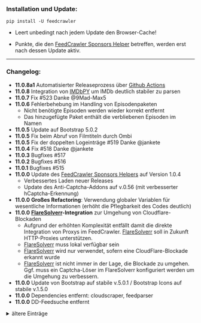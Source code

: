 ### Installation und Update:

`pip install -U feedcrawler`

- Leert unbedingt nach jedem Update den Browser-Cache!

- Punkte, die den [FeedCrawler Sponsors Helper](https://github.com/rix1337/RSScrawler/wiki/5.-FeedCrawler-Sponsors-Helper) betreffen, werden erst nach dessen Update aktiv.

---

### Changelog:
- **11.0.8a1** Automatisierter Releaseprozess über [Github Actions](https://github.com/rix1337/FeedCrawler/actions/workflows/CreateRelease.yml)
- **11.0.8** Integration von [IMDbPY](https://imdbpy.github.io/) um IMDb deutlich stabiler zu parsen
- **11.0.7** Fix #523 Danke @9Mad-Max5
- **11.0.6** Fehlerbehebung im Handling von Episodenpaketen
    - Nicht benötigte Episoden werden wieder korrekt entfernt
    - Das hinzugefügte Paket enthält die verbliebenen Episoden im Namen
- **11.0.5** Update auf Bootstrap 5.0.2
- **11.0.5** Fix beim Abruf von Filmtiteln durch Ombi
- **11.0.5** Fix der doppelten Logeinträge #519 Danke @jankete
- **11.0.4** Fix #518 Danke @jankete
- **11.0.3** Bugfixes #517
- **11.0.2** Bugfixes #516
- **11.0.1** Bugfixes #515
- **11.0.0**  Update des [FeedCrawler Sponsors Helpers](https://github.com/rix1337/RSScrawler/wiki/5.-FeedCrawler-Sponsors-Helper) auf  Version 1.0.4
   - Verbessertes Laden neuer Releases
   - Update des Anti-Captcha-Addons auf v.0.56 (mit verbesserter hCaptcha-Erkennung)
- **11.0.0** **Großes Refactoring**: Verwendung globaler Variablen für wesentliche Informationen (erhöht die Pflegbarkeit des Codes deutlich)
- **11.0.0** **[FlareSolverr](https://github.com/FlareSolverr/FlareSolverr)-Integration** zur Umgehung von Cloudflare-Blockaden
  - Aufgrund der erhöhten Komplexität entfällt damit die direkte Integration von Proxys im FeedCrawler. [FlareSolverr](https://github.com/FlareSolverr/FlareSolverr) soll in Zukunft HTTP-Proxies unterstützen.
  - [FlareSolverr](https://github.com/FlareSolverr/FlareSolverr) muss lokal verfügbar sein
  - [FlareSolverr](https://github.com/FlareSolverr/FlareSolverr) wird nur verwendet, sofern eine CloudFlare-Blockade erkannt wurde
  - [FlareSolverr](https://github.com/FlareSolverr/FlareSolverr) ist nicht immer in der Lage, die Blockade zu umgehen. Ggf. muss ein Captcha-Löser im FlareSolverr konfiguriert werden um die Umgehung zu verbessern.
- **11.0.0** Update von Bootstrap auf stabile v.5.0.1 / Bootstrap Icons auf stabile v.1.5.0
- **11.0.0** Dependencies entfernt: cloudscraper, feedparser
- **11.0.0** DD-Feedsuche entfernt
<details>
  <summary>ältere Einträge</summary>
- **10.0.3** Redesign im Webinterface auf Basis der Bootstrap 5 "Offcanvas"-Funktion
- **10.0.2** Bugfixes im Webinterface und bei der erstmaligen Nutzung des FeedCrawlers
- **10.0.1** Im offiziellen Image, [docker-feedcrawler](https://github.com/rix1337/docker-feedcrawler), kann ab sofort per "VERSION"-Parameter die gewünschte Programmversion festgelegt werden.
- **10.0.1** Fix: Die Kontroll-Buttons für den JDownloader haben wieder die gewünschte Größe.
- **10.0.1** Fix: Listen und Einstellungen für nicht gesetzte Hostnamen werden wieder wie zuvor ausgeblendet. Danke @jankete
- **10.0.1** Fix: Verbesserte Blockade-Erkennung für DW funktioniert nun auch wieder ohne Proxy. Danke @jankete
- **10.0.0** Umbenennung des Projektes in **FeedCrawler**: RSS-Feeds sterben aus, und keine der relevanten Seiten bietet überhaupt noch solche an. Da die letzten großen Refactorings den Code deutlich weiter entwickelt haben, gerade was die Integration neuer Seiten in die Feedsuche angeht, war das die optimale Chance um auch die interne Datenbank und die Einstellungs-Datei zu überarbeiten.
  - Die Einstellungen und die Datenbank werden automatisch migriert
  - Bei manuellen Installationen muss erneut der Pfad für Einstellungen und Datenbank angegeben werden
  - Das Logo enthält nicht mehr die RSS-typischen zwei Balken vor einem Kreis, sondern reflektiert die Evolution des Projektes über vier gerade Balken
  - Das Update betrifft 10.241 Codezeilen (#508)
- **10.0.0** Umbenennung der Partnerprojekte
  - docker-rsscrawler heißt jetzt [docker-feedcrawler](https://github.com/rix1337/docker-feedcrawler)
  - RSScrawler Sponsors Helper heißt jetzt [FeedCrawler Sponsors Helper](https://github.com/rix1337/RSScrawler/wiki/5.-FeedCrawler-Sponsors-Helper)
     - Die Bereitstellung erfolgt ab sofort über ein neues privates Github Docker Repository `docker.pkg.github.com/rix1337-sponsors/docker/helper`
     - Die Freischaltung für Sponsoren ist bereits erfolgt
  - Click'n'Load2RSScrawler heißt jetzt [Click'n'Load2FeedCrawler](https://github.com/rix1337/ClickNLoad2FeedCrawler)
- **10.0.0** Frontend-Refactoring zu Bootstrap 5
  - Alle Accordions wurden gegen den Bootstrap-Standard getauscht
  - Die Custom-Slider wurden durch Bootstrap-Slider ersetzt
  - Die Tooltips wurden dem Bootstrap-Standard angeglichen
- **10.0.0** Die veralteten Fontawesome-Icons wurden durch Bootstrap-Icons ersetzt
- **10.0.0** Alle relevanten Warnungen in HTML, JS, CSS wurden behoben
- **10.0.0** Verbesserte Blockade-Erkennung für DW
- **9.2.8** Fix: #506 Der MyJDownloader-Tab ist wieder manuell auf-/zuklappbar. Danke @jankete
- **9.2.8** Der aktive Sponsorenstatus wird nun auch erkannt, ohne den [RSScrawler Sponsors Helper](https://github.com/rix1337/RSScrawler/wiki/5.-RSScrawler-Sponsors-Helper) neustarten zu müssen.
- **9.2.7** Detailanpassungen im Webinterface
- **9.2.6** Update der Web-Frameworks auf deren aktuelle stabile Version: AngularJS v1.8.2, Bootstrap v.4.6.0, jQuery v.3.6.0
- **9.2.5** Bugfixes im Laden der Feedsuche-Laufzeiten im Webinterface
- **9.2.4** Bugfixes in "DW-Mirror bevorzugen"-Option
- **9.2.4** Verbessertes Fehlerhandling im Webinterface
- **9.2.3** Update des [RSScrawler Sponsors Helpers](https://github.com/rix1337/RSScrawler/wiki/5.-RSScrawler-Sponsors-Helper) auf stabile Version 1.0.3
  - Für DW sind ab sofort die notwendigen Popup-Berechtigungen korrekt gesetzt. Danke @jankete
- **9.2.3** Paketnamen die Whitespace (auch URL-encoded als %20) enthalten werden können jetzt über das Webinterface gelöscht werden. #498 Danke @jankete
- **9.2.2** Paketnamen die Whitespace (auch URL-encoded als %20) enthalten werden vom [RSScrawler Sponsors Helper](https://github.com/rix1337/RSScrawler/wiki/5.-RSScrawler-Sponsors-Helper) korrekt gehandhabt. #498 Danke @jankete
- **9.2.2** Fehlerbehebung in der CDC-Funktion. Folgesuchläufe werden jetzt wieder korrekt abgebrochen, wenn eine bereits durchsuchte Feedposition erkannt wird.
- **9.2.2** Update des [RSScrawler Sponsors Helpers](https://github.com/rix1337/RSScrawler/wiki/5.-RSScrawler-Sponsors-Helper) auf stabile Version 1.0.2
  - Die darin enthaltene Version von [Click'n'Load2RSScrawler](https://github.com/rix1337/ClickNLoad2RSScrawler) wurde auf das stabile Release 1.0.2 angehoben.
- **9.2.2** Die "Suchlauf direkt starten"-Funktion erkennt ab sofort eine gelockte Datenbank korrekt als Fehler. #499 Danke @jankete
- **9.2.2** Der _Connection-Timeout_ für die _RSScrawler.db_ wurde auf 10 Sekunden erhöht.
- **9.2.1** DW wird ab sofort in der Feedsuche für Episoden verwendet #491 Danke @9Mad-Max5
  - Ab sofort genügt dieser Hostname um den vollen Funktionsumfang des RSScrawlers zu nutzen
  - Damit ist "DW-Mirror bevorzugen" ab sofort eine globale Option die für alle Listenarten berücksichtigt wird
  - Der [RSScrawler Sponsors Helper](https://github.com/rix1337/RSScrawler/wiki/5.-RSScrawler-Sponsors-Helper) ist mit DW mit Abstand am schnellsten.
- **9.2.0** Ab sofort wird für die Dauer eines Suchlaufs ein Cache für alle HTTP-Requests, die der RSScrawler durchführt, aufgebaut. Dadurch wird die Performance verbessert, wenn die Feedsuche die gleiche Seite für verschiedene Listen mehrfach aufrufen muss (Details siehe: #496).
  - Durch das Caching wird die _RSScrawler.db_ während der laufenden Feedsuche auf mehrere hundert Megabyte Größe wachsen - und mit dem nächsten Suchlauf wieder geleert und erneut befüllt.
  - Ein In-Memory-Cache wurde bewusst verworfen, da der Arbeitsspeicherbedarf ungleich höher ausgefallen wäre.
- **9.1.1** Update des [RSScrawler Sponsors Helpers](https://github.com/rix1337/RSScrawler/wiki/5.-RSScrawler-Sponsors-Helper)-Scriptes für SJ. Dieses wählt wieder wie gewünscht einen Hoster aus und funktioniert ab sofort auch auf DJ.
- **9.1.1** Update des [RSScrawler Sponsors Helpers](https://github.com/rix1337/RSScrawler/wiki/5.-RSScrawler-Sponsors-Helper) auf stabile Version 1.0.1
  - Im Start-Log des Docker-Containers steht ab sofort eine Versionsnummer. Ist diese nicht aktuell, muss das Docker-Image des [RSScrawler Sponsors Helpers](https://github.com/rix1337/RSScrawler/wiki/5.-RSScrawler-Sponsors-Helper) geupdatet bzw. gelöscht und neu heruntergeladen werden. 
  - Dieses Update behebt Probleme im SJ-Script. Dieses funktioniert nun ebenfalls für DJ!
- **9.1.0** Vollständiges Refactoring der Feedsuche von SJ, DJ und SF - bereitet bspw. #491 vor
- **9.0.6** Hotfix für SEGFAULT beim Start des Webservers
  - der interner Webserver `gevent` wurde durch `waitress` ersetzt
- **9.0.4** "Suchlauf direkt starten"-Funktion im Webinterface #489 Danke @jankete
- **9.0.3** Sofern ein Paket per [RSScrawler Sponsors Helper](https://github.com/rix1337/RSScrawler/wiki/5.-RSScrawler-Sponsors-Helper) oder [Click'n'Load2RSScrawler](https://github.com/rix1337/ClickNLoad2RSScrawler) übergeben wird, das noch nicht als "hinzugefügt" markiert wurde, so wird dieses im RSScrawler als "hinzugefügt" markiert.
- **9.0.3** Ersetze, wo möglich, HTTP durch HTTPs in den zu entschlüsselnden Links
- **9.0.3** Update des [RSScrawler Sponsors Helpers](https://github.com/rix1337/RSScrawler/wiki/5.-RSScrawler-Sponsors-Helper) auf stabile Version 1.0.0
  - Im Start-Log steht ab sofort eine Versionsnummer. Ist diese nicht aktuell, muss das Docker-Image des [RSScrawler Sponsors Helpers](https://github.com/rix1337/RSScrawler/wiki/5.-RSScrawler-Sponsors-Helper) geupdatet bzw. gelöscht und neu heruntergeladen werden. 
  - Der Click'n'Load auf FC wird jetzt auch ausgelöst, wenn die Seite per HTTP aufgerufen wird.
- **9.0.3** Update des im [RSScrawler Sponsors Helper](https://github.com/rix1337/RSScrawler/wiki/5.-RSScrawler-Sponsors-Helper) inkludierten [Click'n'Load2RSScrawler](https://github.com/rix1337/ClickNLoad2RSScrawler) auf stabile Version 1.0.0
  - Verbesserte Paketnamenerkennung (Name der Ursprungsseite wird entfernt).
  - Whitespace wird aus Paketnamen entfernt.
- **9.0.2** Fix: Bug in der Feedsuche
- **9.0.1** Fix: DW Feedsuche reaktiviert
- **9.0.0** Da der [RSScrawler Sponsors Helper](https://github.com/rix1337/RSScrawler/wiki/5.-RSScrawler-Sponsors-Helper) die Links (inkl. Captchas) von SJ, DJ und DW vollautomatisch selbst entschlüsselt ist dies ab sofort die empfohlene Kombination aus Hostnamen.
- **9.0.0** Neue Option "DW-Mirror bevorzugen" integriert. Damit wird für jedes Release aus der Feedsuche geprüft, ob dieses auf DW verfügbar ist, um möglichst immer automatisch per [RSScrawler Sponsors Helper](https://github.com/rix1337/RSScrawler/wiki/5.-RSScrawler-Sponsors-Helper) lösbare Links zu erhalten. Nützlich, wenn man grundsätzlich auch weitere Hostnamen in der Feedsuche berücksichtigen möchte.
- **9.0.0** Neue Seite DW wurde auch in die Websuche integriert.
- **9.0.0** Beim Programmstart werden jetzt immer alle gesetzten Hostnamen aufgelistet.
- **9.0.0** Option "1080p-HEVC bevorzugen" funktioniert wieder
- **9.0.0** Option "Zweisprachige Releases erzwingen" funktioniert wieder
- **9.0.0** FC wird nicht mehr als Hostname benötigt (die Suche klappt auch ohne)
- **8.6.7** Neue Seite DW wurde in die Feedsuche integriert. Vorteil: Der [RSScrawler Sponsors Helper](https://github.com/rix1337/RSScrawler/wiki/5.-RSScrawler-Sponsors-Helper) löst deren Captchas komplett selbstständig - dafür bitte auf das aktuelle Image updaten.
- **8.6.6** MW wurden vollständig entfernt
- **8.6.6** XXX-Ergebnisse aus der BY-Suche werden in der Websuche (also auch Ombi) ignoriert
- **8.6.6** Fix: #481 Danke @postboy99
- **8.6.6** Fix: #480 Danke @9Mad-Max5
- **8.6.5** Verbesserter Aufbau des Webinterfaces, wenn wenige Hostnamen gesetzt sind
- **8.6.5** Fix: #478 Danke @DKeppi
- **8.6.4** Unterordner wird nicht mehr nach Medientyp getrennt (Rollback der Änderung aus 8.6.0)
- **8.6.3** Neue Seite WW wurde in die Feedsuche integriert (nicht die Websuche)
- **8.6.3** Performance der BY-Feedsuche erhöht
- **8.6.3** IMDB-Abruf in Feedsuche verbessert
- **8.6.2** Neue Seite MW wurde in Feed- und Websuche integriert.
- **8.6.2** HS wurden vollständig entfernt
- **8.6.2** 3D-Suche wurde entfernt (stattdessen ggf. die Regex-Liste nutzen)
- **8.6.2** Redirect-Links (BY/MW/SF) werden vor dem Download demaskiert
- **8.6.1** Neue Seite BY wurde in Feed- und Websuche integriert.
- **8.6.0** ❗ **Großes Refactoring im Gesamtprojekt**: MB/HW wurden vollständig entfernt. Die neue Struktur ermöglicht schnellere Integration von neuen Blogs. Weiterhin wurde die Integration von BY und MW vorbereitet. ❗ 
- **8.6.0** ~Die Option "Unterordner bei Download" erstellt nun nach Medientyp Unterordner im "RSScrawler"-Ordner. Danke @postboy99 für die Idee.~
- **8.5.1** Bereitstellung des Tampermonkey-Scriptes für Sponsoren als stabilere Alternative zur Click'n'Load-Automatik
- **8.5.0** Aktualisierte Bereitstellung der Tampermonkey-Scripte für SJ (inkl. des Scripts für Sponsoren als stabilere Alternative zur Click'n'Load-Automatik)
- **8.4.4** Fix: In der Websuche werden Staffeln wieder korrekt erkannt und hinzugefügt. Dabei werden Staffelpakete höher priorisiert als einzelne Episoden. Danke @9Mad-Max5 für den Hinweis! #469
- **8.4.4** Fix: In der Websuche werden alle verfügbaren Episoden gefunden, statt ausschließlich die letzte.
- **8.4.3** Fix: Falls deren IMDb-ID in Ombi veraltet ist, klappt der Abruf von Serien dennoch. Danke @postboy99 für den Hinweis! #467
- **8.4.2** Fix: Ombi Hinweis erscheint nun tatsächlich nur einmalig nach Programmstart
- **8.4.1** Verbesserte gleichzeitige Erkennung von bereits hinzugefügten Episoden und Staffeln
- **8.4.0** Ab sofort werden einzelne Episoden ignoriert, sofern bereits eine gleichwertige oder höherwertige Staffel hinzugefügt wurde.
- **8.4.0**  Verbesserter Consolen-Output bei Ombi.
  - Die Erfolgreiche Verbindung wird nur einmalig, beim Start des RSScrawlers aufgelistet
  - Im Folgenden enthält der Consolen-Eintrag zum abgeschlossenen Suchlauf eine Information, sofern Ombi-Anfragen bearbeitet wurden.
- **8.4.0** Bugfix: Kein Abbruch, wenn die SJ-API "None" als verfügbaren Hoster listet
- **8.4.0** Titel werden bei fehlendem Hoster nicht mehr im INFO-Log aufgelistet. Stattdessen erfolgt nach wie vor die Benachrichtigung und ein Consolen-Eintrag.
- **8.4.0** Verbesserung in Click'n'Load2RSScrawler, das im [RSScrawler Sponsors Helper](https://github.com/rix1337/RSScrawler/wiki/5.-RSScrawler-Sponsors-Helper) inkludiert ist.
  - Ab sofort funktionieren auch Anfragen an _/jdcheck.js_ die zusätzliche Parameter enthalten (damit funktioniert beispielsweise jetzt der Click'n'Load auf AL).
  - Außerdem werden `/` in Titeln automatisch ersetzt, sodass RSScrawler die betroffenen Pakete automatisch starten kann.
- **8.3.6** Fehlerbehebung für FX (Feedsuche funktioniert wieder, Workaround für fehlerhaftes HTTPs-Zertifikat entfernt)
- **8.3.6** Erweitertes Logging für Ombi (zeigt beim Start die Anzahl angefragter Serien/Filme bei erfolgreicher Verbindung) #460 
- **8.3.5** Die `CUSTOM_HOSTER`-Option im [RSScrawler Sponsors Helper](https://github.com/rix1337/RSScrawler/wiki/5.-RSScrawler-Sponsors-Helper) funktioniert ab sofort auch auf FC.
- **8.3.5** Der [RSScrawler Sponsors Helper](https://github.com/rix1337/RSScrawler/wiki/5.-RSScrawler-Sponsors-Helper) schließt ab sofort alle Tabs von Drittseiten nach 15 Minuten um den stündlichen Neustart sicherzustellen.
- **8.3.5** Der [RSScrawler Sponsors Helper](https://github.com/rix1337/RSScrawler/wiki/5.-RSScrawler-Sponsors-Helper) nutzt ab sofort ausschließlich Click'n'Load (da der DLC-Download nicht mehr wie gewohnt funktioniert)
- **8.3.5** Durch den [RSScrawler Sponsors Helper](https://github.com/rix1337/RSScrawler/wiki/5.-RSScrawler-Sponsors-Helper) kann zur Laufzeit jeder Paketname nur einmalig **innerhalb von 30 Sekunden** hinzugefügt werden (verhindert unbeabsichtigten Mehrfachdownload).
- **8.3.4** Der [RSScrawler Sponsors Helper](https://github.com/rix1337/RSScrawler/wiki/5.-RSScrawler-Sponsors-Helper) startet ab sofort alle 60 Minuten neu um den RAM-Verbrauch zu senken.
- **8.3.4** Die Ombi Filmsuche sucht neben dem Titel auch nach dessen Erscheinungsjahr #448 , Danke @postboy99
- **8.3.4** Die Ombi Seriensuche erkennt nun Titel und Episoden robuster #449, Danke @postboy99
- **8.3.4** Durch den [RSScrawler Sponsors Helper](https://github.com/rix1337/RSScrawler/wiki/5.-RSScrawler-Sponsors-Helper) hinzugefügte Pakete werden nun auch in Edge-Cases wirklich aus der "Zu entschlüsseln"-Liste entfernt.
- **8.3.4** Durch den [RSScrawler Sponsors Helper](https://github.com/rix1337/RSScrawler/wiki/5.-RSScrawler-Sponsors-Helper) kann zur Laufzeit jeder Paketname nur einmalig hinzugefügt werden (verhindert unbeabsichtigten Mehrfachdownload).
- **8.3.3** Verbesserte Erkennung von Episodenpaketen auf SF
- **8.3.3** Verbesserte Platzierung des "Neu Laden"-Buttons im Helper UI
- **8.3.2** Der [RSScrawler Sponsors Helper](https://github.com/rix1337/RSScrawler/wiki/5.-RSScrawler-Sponsors-Helper) öffnet nun sämtliche Popups in einem neuen Tab, statt im Vollbild (hierzu ist ein Update von dessen Docker Image erforderlich)
- **8.3.2** Bugfix für #445 Danke @jankete
- **8.3.1** Windows Exe wird nun in Python 3.9 (x64) gebaut.
- **8.3.1** Bugfix für #441 Danke @jankete
- **8.3.0** Ombi ist ab sofort unabhängig von MDB/TVDB:
  - die MDB API wurde vollständig durch IMDb ersetzt
  - die TVDB API wurde vollständig durch IMDb ersetzt
  - die Suchfunktion für Filme/Serien per Ombi ist nun genauer
- **8.3.0** Der [RSScrawler Sponsors Helper](https://github.com/rix1337/RSScrawler/wiki/5.-RSScrawler-Sponsors-Helper) schließt das Click'n'Load-Popup selbstständig nach 30 Sekunden (hierzu ist ein Update von dessen Docker Image erforderlich)
- **8.3.0** Der [RSScrawler Sponsors Helper](https://github.com/rix1337/RSScrawler/wiki/5.-RSScrawler-Sponsors-Helper) hat nun einen "Neu laden"-Button im Webinterface (hierzu ist ein Update von dessen Docker Image erforderlich)
- **8.2.1** Der Paketstatus wurde um "Warte auf Download", "Warte auf Entpacken" und "Entpacken" (inkl. Restzeit) erweitert
- **8.2.1** Ermögliche Umgehung der Click'n'Load-Automatik, wenn Click'n'Load des [RSScrawler Sponsors Helper](https://github.com/rix1337/RSScrawler/wiki/5.-RSScrawler-Sponsors-Helper) verfügbar ist (hierzu ist ein Update von dessen Docker Image erforderlich)
- **8.2.1** Erkenne DLC/Click'n'Load auf FC wieder im [RSScrawler Sponsors Helper](https://github.com/rix1337/RSScrawler/wiki/5.-RSScrawler-Sponsors-Helper) (hierzu ist ein Update von dessen Docker Image erforderlich)
- **8.2.1** [RSScrawler Sponsors Helper](https://github.com/rix1337/RSScrawler/wiki/5.-RSScrawler-Sponsors-Helper) Linkerkennung verbessert (Funktion löscht wirklich nur unerwünschte Episoden)
- **8.2.1** Verbesserte Linkerkennung für SF
- **8.2.1** Verbesserte Seitenerkennung wenn Hostnamen nicht gesetzt wurden
- **8.2.0** NGINX-Config für die externe Erreichbarkeit des [RSScrawler Sponsors Helper](https://github.com/rix1337/RSScrawler/wiki/5.-RSScrawler-Sponsors-Helper#externe-erreichbarkeit) ergänzt. Darüber lassen sich Captchas manuell von unterwegs lösen.
- **8.2.0** Verbesserte Webinterfaces von RSScrawler und [RSScrawler Sponsors Helper](https://github.com/rix1337/RSScrawler/wiki/5.-RSScrawler-Sponsors-Helper)
- **8.2.0** Verschiebe nicht entschlüsselte Links aus dem JDownloader in die RSScrawler-Datenbank
- **8.2.0** Refactoring (PEP-Guideline Fixes, Code Inspection, Code Cleanup, Renaming)
- **8.1.2** Zeige im Webinterface, ob derzeit ein [RSScrawler Sponsors Helper](https://github.com/rix1337/RSScrawler/wiki/5.-RSScrawler-Sponsors-Helper) aktiv ist
- **8.1.2** Bugfix für [RSScrawler Sponsors Helper](https://github.com/rix1337/RSScrawler/wiki/5.-RSScrawler-Sponsors-Helper): Entferne Pakete immer wenn ein Paket entschlüsselt wurde.
- **8.1.1** Ab sofort empfängt der [RSScrawler Sponsors Helper](https://github.com/rix1337/RSScrawler/wiki/5.-RSScrawler-Sponsors-Helper) auf dem Port `9666` Click'n'Load-Links
  * Click'n'Load auf Windows umleiten:
   `netsh interface portproxy add v4tov4 listenport=9666 connectaddress=<Docker Host> connectport=9666 listenaddress=127.0.0.1`
- **8.1.1** Entferne überflüssige Episoden bei durch [Click'n'Load2RSScrawler](https://github.com/rix1337/ClickNLoad2RSScrawler) hinzugefügten Links
- **8.1.1** Verbesserte Paket-Erkennung bei durch [Click'n'Load2RSScrawler](https://github.com/rix1337/ClickNLoad2RSScrawler) hinzugefügten Links
- **8.1.0** Unterstützung von [Click'n'Load2RSScrawler](https://github.com/rix1337/ClickNLoad2RSScrawler)
  * Wenn FC keinen DLC anbietet, nutzt der RSSCrawler ab sofort  [Click'n'Load2RSScrawler](https://github.com/rix1337/ClickNLoad2RSScrawler) um die Links intern zu entschlüsseln.
  * Der [RSScrawler Sponsors Helper](https://github.com/rix1337/RSScrawler/wiki/5.-RSScrawler-Sponsors-Helper) erkennt automatisch welche Methode verfügbar ist.
  * Verschlüsselte Links werden automatisch durch die entschlüsselten ersetzt.
  * Die Standardpasswörter von FC und FX werden automatisch eingegeben.
  * Einziges offenes Problem bei FC sind nach wie vor die Captchas. Diese müssen weiter per VNC gelöst werden.
  * **Wie immer gilt: das alte Docker-Image löschen und danach das neue mit eurem Docker-Login herunterladen!**
- **8.1.0** Deutlich robustere Link-Erkennung für FX
- **8.0.4** FX wieder verfügbar (Workaround solange dort das Intermediate Certificate von letsencrypt fehlt)
- **8.0.3** Bugfix für SF - Danke @jankete für den Hinweis! #431
- **8.0.1** Ab sofort wird SF unterstützt! Danke @Slomo17 für den Hinweis! #427
- **8.0.0** **Hostnamen sind ab sofort nicht mehr Teil des Codes! (Umfangreiche Codeanpassung, siehe: #428)**
  Ausschließlich der Anwender entscheidet, welche Seiten durchsucht werden sollen. Diese Entscheidung trifft der Anwender selbstständig, indem er die _RSScrawler.ini_ in der Kategorie _[Hostnames]_ manuell befüllt (_ab = xyz.com_). Eingetragen werden dort reine Hostnamen (ohne _https://_).
 
  **Dabei gilt**
  *   Welcher Hostname aufgerufen wird entscheidet allein der Anwender.
  *    Ist nicht mindestens ein Hostname gesetzt, wird der RSScrawler nicht starten.
  *    Passt die aufgerufene Seite hinter dem jeweiligen Hostnamen nicht zum Suchmuster des RSScrawlers, kann es zu Fehlern kommen.
  *    Weder RSScrawler noch der Autor benennen oder befürworten spezifische Hostnamen. Fragen hierzu werden ignoriert!

- **8.0.0** DJ wurde auf die neue Seite (analog zu SJ) angepasst und funktioniert wieder. Genres werden nicht mehr geprüft.
- **8.0.0** YT wurde entfernt.
- **8.0.0** Alle Hostnamen werden vor dem Start jedes Suchlaufs geprüft (ob die Seite verfügbar ist).
- **8.0.0** Windows Exe wird nun in Python 3.8 gebaut.
</details>
